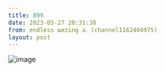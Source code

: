 ```yaml
---
title: 899
date: 2023-05-27 20:31:38
from: endless шизing ⍼ (channel1162404975)
layout: post
---
```


![image](photos/photo_54@27-05-2023_20-31-38.jpg)


